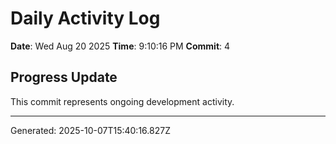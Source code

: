 # Daily Activity Log

**Date**: Wed Aug 20 2025
**Time**: 9:10:16 PM
**Commit**: 4

## Progress Update

This commit represents ongoing development activity.

---
Generated: 2025-10-07T15:40:16.827Z
